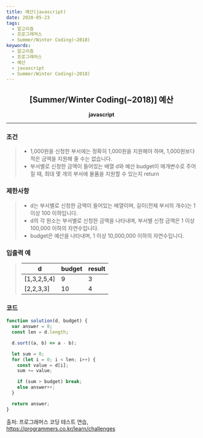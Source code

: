 ```yaml
---
title: 예산(javascript)
date: 2020-05-23
tags:
  - 알고리즘
  - 프로그래머스
  - Summer/Winter Coding(~2018)
keywords:
  - 알고리즘
  - 프로그래머스
  - 예산
  - javascript
  - Summer/Winter Coding(~2018)
---
```


## <center>[Summer/Winter Coding(~2018)] 예산</center>

**<center>javascript</center>**

---

### 조건

> - 1,000원을 신청한 부서에는 정확히 1,000원을 지원해야 하며, 1,000원보다 적은 금액을 지원해 줄 수는 없습니다.
> - 부서별로 신청한 금액이 들어있는 배열 d와 예산 budget이 매개변수로 주어질 때, 최대 몇 개의 부서에 물품을 지원할 수 있는지 return

### 제한사항

> - d는 부서별로 신청한 금액이 들어있는 배열이며, 길이(전체 부서의 개수)는 1 이상 100 이하입니다.
> - d의 각 원소는 부서별로 신청한 금액을 나타내며, 부서별 신청 금액은 1 이상 100,000 이하의 자연수입니다.
> - budget은 예산을 나타내며, 1 이상 10,000,000 이하의 자연수입니다.

### 입출력 예

> | d           | budget | result |
> | ----------- | ------ | ------ |
> | [1,3,2,5,4] | 9      | 3      |
> | [2,2,3,3]   | 10     | 4      |

### 코드

```javascript
function solution(d, budget) {
  var answer = 0;
  const len = d.length;

  d.sort((a, b) => a - b);

  let sum = 0;
  for (let i = 0; i < len; i++) {
    const value = d[i];
    sum += value;

    if (sum > budget) break;
    else answer++;
  }

  return answer;
}
```

출처: 프로그래머스 코딩 테스트 연습, https://programmers.co.kr/learn/challenges
